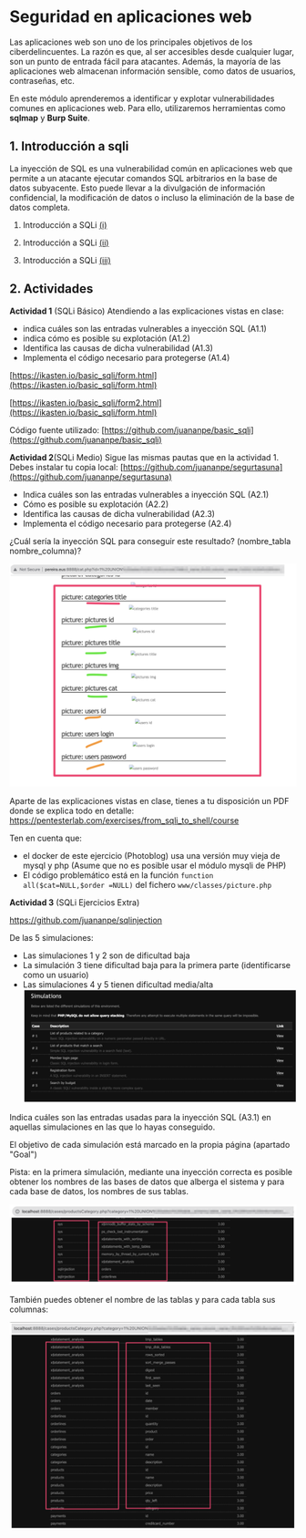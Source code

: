# Seguridad en aplicaciones web

Las aplicaciones web son uno de los principales objetivos de los ciberdelincuentes. La razón es que, al ser accesibles desde cualquier lugar, son un punto de entrada fácil para atacantes. Además, la mayoría de las aplicaciones web almacenan información sensible, como datos de usuarios, contraseñas, etc.

En este módulo aprenderemos a identificar y explotar vulnerabilidades comunes en aplicaciones web. Para ello, utilizaremos herramientas como __sqlmap__ y __Burp Suite__.

## 1. Introducción a sqli

La inyección de SQL es una vulnerabilidad común en aplicaciones web que permite a un atacante ejecutar comandos SQL arbitrarios en la base de datos subyacente. Esto puede llevar a la divulgación de información confidencial, la modificación de datos o incluso la eliminación de la base de datos completa.

1. Introducción a SQLi [(i)](https://docs.google.com/presentation/d/1AfVt7QhVSpog1NQ6t-a4eIBTPFP6aqly3uQXjSrwjmk/edit?usp=sharing) 

2. Introducción a SQLi [(ii)](https://docs.google.com/presentation/d/1Wc5U8rN1uK2zN-TigcXjfIayYSSEDPEIloMQngdl2tY/edit?usp=sharing)

3. Introducción a SQLi [(iii)](https://docs.google.com/presentation/d/1EP06LEFwZrtOic4H7vEvfo3hQyg7Jds9Mv1M_YX1sUU/edit?usp=sharing)


## 2. Actividades

__Actividad 1__ (SQLi Básico) Atendiendo a las explicaciones vistas en clase:
- indica cuáles son las entradas vulnerables a inyección SQL (A1.1)
- indica cómo es posible su explotación (A1.2)
- Identifica las causas de dicha vulnerabilidad (A1.3)
- Implementa el código necesario para protegerse (A1.4) 

[https://ikasten.io/basic_sqli/form.html](https://ikasten.io/basic_sqli/form.html)

[https://ikasten.io/basic_sqli/form2.html](https://ikasten.io/basic_sqli/form.html)


Código fuente utilizado: [https://github.com/juananpe/basic_sqli](https://github.com/juananpe/basic_sqli)

__Actividad 2__(SQLi Medio) Sigue las mismas pautas que en la actividad 1.
Debes instalar tu copia local: [https://github.com/juananpe/segurtasuna](https://github.com/juananpe/segurtasuna)


- Indica cuáles son las entradas vulnerables a inyección SQL (A2.1)
- Cómo es posible su explotación (A2.2)
- Identifica las causas de dicha vulnerabilidad (A2.3)
- Implementa el código necesario para protegerse (A2.4) 


¿Cuál sería la inyección SQL para conseguir este resultado?
 (nombre_tabla nombre_columna)?

![alt text](image.png)

Aparte de las explicaciones vistas en clase, tienes a tu disposición un PDF donde se explica todo en detalle:
https://pentesterlab.com/exercises/from_sqli_to_shell/course

Ten en cuenta que:
- el docker de este ejercicio (Photoblog) usa una versión muy vieja de mysql y php (Asume que no es posible usar el módulo mysqli de PHP)
- El código problemático está en la función 
 `function all($cat=NULL,$order =NULL)`
del fichero `www/classes/picture.php`

__Actividad 3__  (SQLi Ejercicios Extra) 

https://github.com/juananpe/sqlinjection 

De las 5 simulaciones:
- Las simulaciones 1 y 2 son de dificultad baja
- La simulación 3 tiene dificultad baja para la primera parte (identificarse como un usuario)
- Las simulaciones 4 y 5 tienen dificultad media/alta
![alt text](image-1.png)

Indica cuáles son las entradas usadas para la inyección SQL (A3.1)  en aquellas simulaciones en las que lo hayas conseguido.

El objetivo de cada simulación está marcado en la propia página (apartado "Goal")

Pista: en la primera simulación, mediante una inyección correcta es posible obtener los nombres de las bases de datos que alberga el sistema y para cada base de datos, los nombres de sus tablas.

![alt text](image-2.png)


También puedes obtener el nombre de las tablas y para cada tabla sus columnas:

![alt text](image-3.png)
